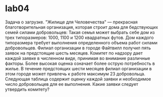 # lab04
Задача о загрузке.
"Жилище для Человечества" — прекрасная благотворительная организация, которая строит дома для бедствующих семей силами добровольцев: Такая семья может выбрать себе дом из трех типоразмеров: 1000, 1100 и 1200 квадратных футов. Дом каждого типоразмера требует выполнения определенного объема  работ силами добровольцев. Филиал организации в городе Файтвилл получил пять заявок на предстоящие шесть месяцев. Комитет по надзору дает каждой заявке в численном виде, принимая во внимание различные факторы.  Более высокая оценка означает более острую потребность в жилье. В течение предстоящих шести месяцев филиал организации в этом городе может привлечь  к работе максимум 23 добровольца. Следующая таблица содержит оценку каждой заявки и необходимое число добровольцев для ее выполнения. Какие заявки следует утвердить комитету?
